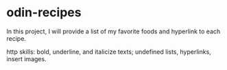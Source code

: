 # odin-recipes 
In this project, I will provide a list of my favorite foods and hyperlink to each recipe.

http skills: bold, underline, and italicize texts; undefined lists, hyperlinks, insert images.